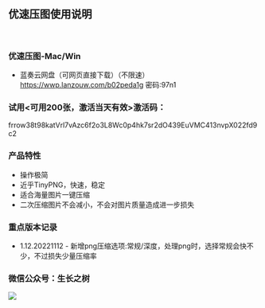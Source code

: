 
## 优速压图使用说明
<br>

### 优速压图-Mac/Win
- 蓝奏云网盘（可网页直接下载）（不限速）
https://wwp.lanzouw.com/b02peda1g 密码:97n1
<!-- - 百度网盘
https://pan.baidu.com/s/1gMTXpTZSFEG6rbY89d7Jzw 提取码: muu4 -->

### 试用<可用200张，激活当天有效>激活码：
<g>frrow38t98katVrl7vAzc6f2o3L8Wc0p4hk7sr2dO439EuVMC413nvpX022fd9c2

### 产品特性
- 操作极简
- 近乎TinyPNG，快速，稳定
- 适合海量图片一键压缩
- 二次压缩图片不会减小，不会对图片质量造成进一步损失

### 重点版本记录
- 1.12.20221112 - 新增png压缩选项:常规/深度，处理png时，选择常规会快不少，不过损失少量压缩率

### 微信公众号：生长之树
![](https://jasonmin.github.io/newsky/assets/qrcode_for.jpg)



<head>
    <link rel="stylesheet" type="text/css" href="../style/style.css">
</head>